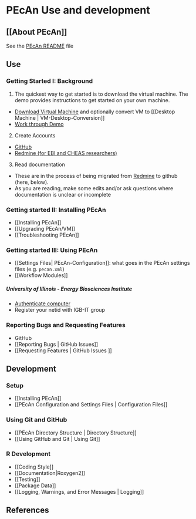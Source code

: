# PEcAn Use and development

## [[About PEcAn]]
See the [PEcAn README](https://github.com/PecanProject/pecan/blob/master/README.md) file 


## Use

### Getting Started I: Background

1. The quickest way to get started is to download the virtual machine. The demo provides instructions to get started on your own machine. 
 * [Download Virtual Machine](http://isda.ncsa.illinois.edu/download/index.php?project=PEcAn&sort=category) and optionally convert VM to [[Desktop Machine | VM-Desktop-Conversion]]
 * [Work through Demo](https://ebi-forecast.igb.illinois.edu/redmine/documents/27)
2. Create Accounts
 * [GitHub](https://github.com/signup/free)
 * [Redmine (for EBI and CHEAS researchers)](https://ebi-forecast.igb.illinois.edu/redmine/account/register)
3. Read documentation
 * These are in the process of being migrated from [Redmine](https://ebi-forecast.igb.illinois.edu/redmine/projects/pecan/wiki) to github (here, below).
 * As you are reading, make some edits and/or ask questions where documentation is unclear or incomplete

### Getting started II: Installing PEcAn

* [[Installing PEcAn]]
* [[Upgrading PEcAn/VM]]
* [[Troubleshooting PEcAn]]

### Getting started III: Using PEcAn

* [[Settings Files| PEcAn-Configuration]]: what goes in the PEcAn settings files (e.g. `pecan.xml`)
* [[Workflow Modules]]

##### University of Illinois - Energy Biosciences Institute

* [Authenticate computer](http://help.igb.uiuc.edu/Computer_Network_Activation)
* Register your netid with IGB-IT group


### Reporting Bugs and Requesting Features

* GitHub
 * [[Reporting Bugs | GitHub Issues]]
 * [[Requesting Features | GitHub Issues ]]

## Development

### Setup

 * [[Installing PEcAn]]
 * [[PEcAn Configuration and Settings Files | Configuration Files]]

### Using Git and GitHub

* [[PEcAn Directory Structure | Directory Structure]]
* [[Using GitHub and Git | Using Git]]

### R Development

* [[Coding Style]]
* [[Documentation|Roxygen2]]
* [[Testing]]
* [[Package Data]]
* [[Logging, Warnings, and Error Messages | Logging]]

## References